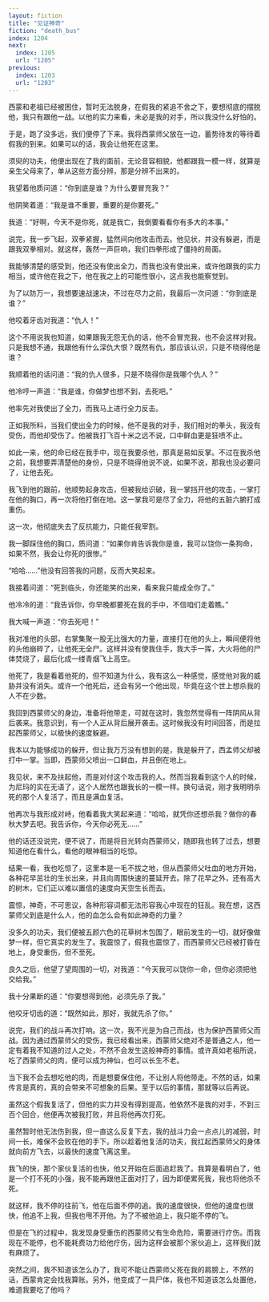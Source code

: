 ```yaml
---
layout: fiction
title: "见证神奇"
fiction: "death_bus"
index: 1204
next:
  index: 1205
  url: "1205"
previous:
  index: 1203
  url: "1203"
---
```

西蒙和老祖已经被困住，暂时无法脱身，在假我的紧追不舍之下，要想彻底的摆脱他，我只有跟他一战。以他的实力来看，未必是我的对手，所以我没什么好怕的。

于是，跑了没多远，我们便停了下来。我将西蒙师父放在一边，蓄势待发的等待着假我的到来。如果可以的话，我会让他死在这里。

须臾的功夫，他便出现在了我的面前，无论音容相貌，他都跟我一模一样，就算是亲生父母来了，单从这些方面分辨，那是分辨不出来的。

我望着他质问道：“你到底是谁？为什么要冒充我？”

他阴笑着道：“我是谁不重要，重要的是你要死。”

我道：“好啊，今天不是你死，就是我亡，我倒要看看你有多大的本事。”

说完，我一步飞起，双拳紧握，猛然间向他攻击而去。他见状，并没有躲避，而是跟我双拳相对。就这样，轰然一声巨响，我们四拳形成了僵持的局面。

我能够清楚的感受到，他还没有使出全力，而我也没有使出来，或许他跟我的实力相当，或许他在我之下，他在我之上的可能性很小，这点我也能察觉到。

为了以防万一，我想要速战速决，不过在尽力之前，我最后一次问道：“你到底是谁？”

他咬着牙齿对我道：“仇人！”

这个不用说我也知道，如果跟我无怨无仇的话，他不会冒充我，也不会这样对我。只是我想不通，我跟他有什么深仇大恨？既然有仇，那应该认识，只是不晓得他是谁？

我顺着他的话问道：“我的仇人很多，只是不晓得你是我哪个仇人？”

他冷哼一声道：“我是谁，你做梦也想不到，去死吧。”

他率先对我使出了全力，而我马上进行全力反击。

正如我所料，当我们使出全力的时候，他不是我的对手，我们相对的拳头，我没有受伤，而他却受伤了。他被我打飞百十米之远不说，口中鲜血更是狂喷不止。

如此一来，他的命已经在我手中，现在我要杀他，那真是易如反掌。不过在我杀他之前，我想要弄清楚他的身份，只是不晓得他说不说，如果不说，那我也没必要问了，让他去死。

我飞到他的跟前，他顺势起身攻击，但被我给识破，我一掌挡开他的攻击，一掌打在他的胸口，再一次将他打倒在地。这一掌我可是尽了全力，将他的五脏六腑打成重伤。

这一次，他彻底失去了反抗能力，只能任我宰割。

我一脚踩住他的胸口，质问道：“如果你肯告诉我你是谁，我可以饶你一条狗命，如果不然，我会让你死的很惨。”

“哈哈……”他没有回答我的问题，反而大笑起来。

我接着问道：“死到临头，你还能笑的出来，看来我只能成全你了。”

他冷冷的道：“我告诉你，你早晚都要死在我的手中，不信咱们走着瞧。”

我大喊一声道：“你去死吧！”

我对准他的头部，右掌集聚一股无比强大的力量，直接打在他的头上，瞬间便将他的头他崩碎了，让他死无全尸。这样并没有使我住手，我大手一挥，大火将他的尸体焚烧了，最后化成一缕青烟飞上高空。

他死了，我是看着他死的，但不知道为什么，我有这么一种感觉，感觉他对我的威胁并没有消失。或许一个他死后，还会有另一个他出现，毕竟在这个世上想杀我的人不在少数。

我回到西蒙师父的身边，准备将他带走，可就在这时，我忽然觉得有一阵阴风从背后袭来。我意识到，有一个人正从背后展开袭击。这时候我没有时间回答，而是拉起西蒙师父，以极快的速度躲避。

我本以为能够成功的躲开，但让我万万没有想到的是，我是躲开了，西孟师父却被打中一掌。当即，西蒙师父喷出一口鲜血，并且倒在地上。

我见状，来不及扶起他，而是对付这个攻击我的人。然而当我看到这个人的时候，为尼玛的实在无语了，这个人居然也跟我长的一模一样。换句话说，刚才我明明杀死的那个人复活了，而且是满血复活。

他再次与我形成对峙，他看着我大笑起来道：“哈哈，就凭你还想杀我？做你的春秋大梦去吧。我告诉你，今天你必死无……”

他的话还没说完，便不说了，而是将目光转向西蒙师父，随即我也转了过去，想要知道他在看什么，看他的眼神相当的吃惊。

结果一看，我也吃惊了，这里本是一毛不拔之地，但从西蒙师父吐血的地方开始，各种花早茁壮的生长出来，并且向周围快速的蔓延开去。除了花早之外，还有高大的树木，它们正以难以置信的速度向天空生长而去。

震惊，神奇，不可思议，各种形容词都无法形容我心中现在的狂乱。我在想，这西蒙师父到底是什么人，他的血怎么会有如此神奇的力量？

没多久的功夫，我们便被五颜六色的花草树木包围了，眼前发生的一切，就好像做梦一样，但它真实的发生了。我震惊了，假我也震惊了，而西蒙师父已经被打昏在地上，身受重伤，但不至死。

良久之后，他望了望周围的一切，对我道：“今天我可以饶你一命，但你必须把他交给我。”

我十分果断的道：“你要想得到他，必须先杀了我。”

他咬牙切齿的道：“既然如此，那好，我就先杀了你。”

说完，我们的战斗再次打响。这一次，我不光是为自己而战，也为保护西蒙师父而战。因为通过西蒙师父的受伤，我已经看出来，西蒙师父绝对不是普通之人，他一定有着我不知道的过人之处，不然不会发生这般神奇的事情。或许真如老祖所说，吃了西蒙师父的肉，便可以成为神仙，也可以长生不老。

当下我不会去想吃他的肉，而是想要保住他，不让别人将他带走。不然的话，如果传言是真的，真的会带来不可想象的后果。至于以后的事情，那就等以后再说。

虽然这个假我复活了，但他的实力并没有得到提高，他依然不是我的对手，不到三百个回合，他便再次被我打败，并且将他再次打死。

虽然暂时他无法伤到我，但一直这么反复下去，我的战斗力会一点点儿的减弱，时间一长，难保不会败在他的手下。所以趁着他复活的功夫，我扛起西蒙师父的身体就向前方飞去，以最快的速度飞离这里。

我飞的快，那个家伙复活的也快，他又开始在后面追赶我了。我算是看明白了，他是一个打不死的小强，我不能再跟他正面对打了，因为即便累死我，我也将他杀不死。

就这样，我不停的往前飞，他在后面不停的追。我的速度很快，但他的速度也很快，他追不上我，但我也甩不开他。为了不被他追上，我只能不停的飞。

但是在飞的过程中，我发现身受重伤的西蒙师父有生命危险，需要进行疗伤。而我现在不能停，也不能耗费功力给他疗伤，因为这样会被那个家伙追上，这样我们就有麻烦了。

突然之间，我不知道该怎么办了，我可不能让西蒙师父死在我的肩膀上，不然的话，西蒙肯定会找我算账。另外，他变成了一具尸体，我也不知道该怎么处置他，难道我要吃了他吗？